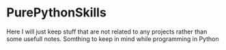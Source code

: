 # PurePythonSkills
Here I will just keep stuff that are not related to any projects rather than some usefull notes. Somthing to keep in mind while programming in Python
